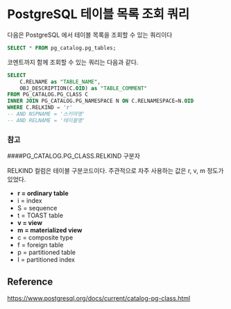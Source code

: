 # PostgreSQL 테이블 목록 조회 쿼리

다음은 PostgreSQL 에서 테이블 목록을 조회할 수 있는 쿼리이다

```sql
SELECT * FROM pg_catalog.pg_tables;
```

코멘트까지 함께 조회할 수 있는 쿼리는 다음과 같다.

```sql
SELECT 
	C.RELNAME as "TABLE_NAME", 
	OBJ_DESCRIPTION(C.OID) as "TABLE_COMMENT"
FROM PG_CATALOG.PG_CLASS C 
INNER JOIN PG_CATALOG.PG_NAMESPACE N ON C.RELNAMESPACE=N.OID 
WHERE C.RELKIND = 'r'
-- AND NSPNAME = '스키마명'
-- AND RELNAME = '테이블명'
```

### 참고

####PG_CATALOG.PG_CLASS.RELKIND 구분자

RELKIND 컬럼은 테이블 구분코드이다. 주관적으로 자주 사용하는 값은 r, v, m 정도가 있었다.

- **r = ordinary table** 
- i = index 
- S = sequence 
- t = TOAST table 
- **v = view**
- **m = materialized view**
- c = composite type 
- f = foreign table 
- p = partitioned table 
- I = partitioned index



## Reference

https://www.postgresql.org/docs/current/catalog-pg-class.html
